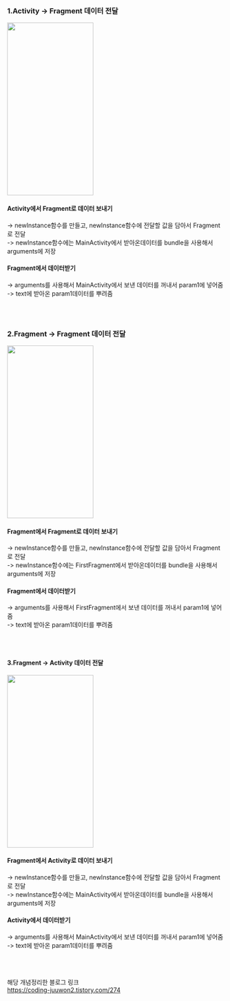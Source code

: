
### 1.Activity -> Fragment 데이터 전달 
<img src="https://github.com/wndnjs00/FragmentExample/assets/89961868/a6f4971e-c338-44f7-8930-4e40ea6a6009" width="200" height="400">

#### Activity에서 Fragment로 데이터 보내기
-> newInstance함수를 만들고, newInstance함수에 전달할 값을 담아서 Fragment로 전달<br/>
-> newInstance함수에는 MainActivity에서 받아온데이터를 bundle을 사용해서 arguments에 저장 <br/>
#### Fragment에서 데이터받기
-> arguments를 사용해서 MainActivity에서 보낸 데이터를 꺼내서 param1에 넣어줌 <br/>
-> text에 받아온 param1데이터를 뿌려줌<br/>



<br/><br/>
### 2.Fragment -> Fragment 데이터 전달 
<img src="https://github.com/wndnjs00/FragmentExample/assets/89961868/d6d7bb5f-09c6-4d01-82bf-b5780be09b30" width="200" height="400">

#### Fragment에서 Fragment로 데이터 보내기
-> newInstance함수를 만들고, newInstance함수에 전달할 값을 담아서 Fragment로 전달<br/>
-> newInstance함수에는 FirstFragment에서 받아온데이터를 bundle을 사용해서 arguments에 저장 <br/>
#### Fragment에서 데이터받기
-> arguments를 사용해서 FirstFragment에서 보낸 데이터를 꺼내서 param1에 넣어줌 <br/>
-> text에 받아온 param1데이터를 뿌려줌<br/>




<br/><br/>
#### 3.Fragment -> Activity 데이터 전달 
<img src="https://github.com/wndnjs00/FragmentExample/assets/89961868/866f8c11-7985-428c-a735-47a9cafc008b" width="200" height="400">

#### Fragment에서 Activity로 데이터 보내기
-> newInstance함수를 만들고, newInstance함수에 전달할 값을 담아서 Fragment로 전달<br/>
-> newInstance함수에는 MainActivity에서 받아온데이터를 bundle을 사용해서 arguments에 저장 <br/>
#### Activity에서 데이터받기
-> arguments를 사용해서 MainActivity에서 보낸 데이터를 꺼내서 param1에 넣어줌 <br/>
-> text에 받아온 param1데이터를 뿌려줌<br/>





<br/><br/><br/>
해당 개념정리한 블로그 링크<br/>
<https://coding-juuwon2.tistory.com/274>
